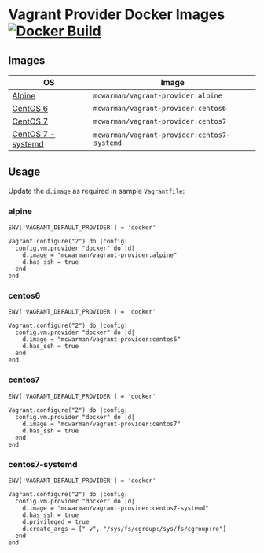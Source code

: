 # Vagrant Provider Docker Images [![Docker Build](https://img.shields.io/docker/automated/mcwarman/interlok-hello-world.svg)](https://hub.docker.com/r/mcwarman/vagrant-provider/)

## Images

| OS                                    | Image                                       |
|---------------------------------------|---------------------------------------------|
| [Alpine][alpine]                      | `mcwarman/vagrant-provider:alpine`          |
| [CentOS 6][centos6]                   | `mcwarman/vagrant-provider:centos6`         |
| [CentOS 7][centos7-ssh]               | `mcwarman/vagrant-provider:centos7`         |
| [CentOS 7 - systemd][centos7-systemd] | `mcwarman/vagrant-provider:centos7-systemd` |

## Usage

Update the `d.image` as required in sample `Vagrantfile`:

### alpine

```
ENV['VAGRANT_DEFAULT_PROVIDER'] = 'docker'

Vagrant.configure("2") do |config|
  config.vm.provider "docker" do |d|
    d.image = "mcwarman/vagrant-provider:alpine"
    d.has_ssh = true
  end
end
```

### centos6

```
ENV['VAGRANT_DEFAULT_PROVIDER'] = 'docker'

Vagrant.configure("2") do |config|
  config.vm.provider "docker" do |d|
    d.image = "mcwarman/vagrant-provider:centos6"
    d.has_ssh = true
  end
end
```

### centos7

```
ENV['VAGRANT_DEFAULT_PROVIDER'] = 'docker'

Vagrant.configure("2") do |config|
  config.vm.provider "docker" do |d|
    d.image = "mcwarman/vagrant-provider:centos7"
    d.has_ssh = true
  end
end
```

### centos7-systemd

```
ENV['VAGRANT_DEFAULT_PROVIDER'] = 'docker'

Vagrant.configure("2") do |config|
  config.vm.provider "docker" do |d|
    d.image = "mcwarman/vagrant-provider:centos7-systemd"
    d.has_ssh = true
    d.privileged = true
    d.create_args = ["-v", "/sys/fs/cgroup:/sys/fs/cgroup:ro"]
  end
end
```

[alpine]:          https://github.com/mcwarman/vagrant-docker-provider/tree/master/alpine
[centos6]:         https://github.com/mcwarman/vagrant-docker-provider/tree/master/centos6
[centos7-ssh]:     https://github.com/mcwarman/vagrant-docker-provider/tree/master/centos7/ssh
[centos7-systemd]: https://github.com/mcwarman/vagrant-docker-provider/tree/master/centos7/systemd
